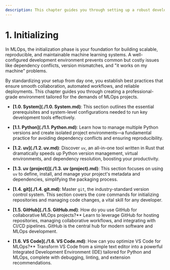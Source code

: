 ```yaml
---
description: This chapter guides you through setting up a robust development environment for MLOps projects using Python. Learn how to manage Python versions, install dependencies with Poetry, and use Git and GitHub for version control and collaboration.
---
```


# 1. Initializing

In MLOps, the initialization phase is your foundation for building scalable, reproducible, and maintainable machine learning systems. A well-configured development environment prevents common but costly issues like dependency conflicts, version mismatches, and "it works on my machine" problems.

By standardizing your setup from day one, you establish best practices that ensure smooth collaboration, automated workflows, and reliable deployments. This chapter guides you through creating a professional-grade environment tailored for the demands of MLOps projects.

- **[1.0. System](./1.0. System.md)**: This section outlines the essential prerequisites and system-level configurations needed to run key development tools effectively.

- **[1.1. Python](./1.1. Python.md)**: Learn how to manage multiple Python versions and create isolated project environments—a fundamental practice for avoiding dependency conflicts and ensuring reproducibility.

- **[1.2. uv](./1.2. uv.md)**: Discover `uv`, an all-in-one tool written in Rust that dramatically speeds up Python version management, virtual environments, and dependency resolution, boosting your productivity.

- **[1.3. uv (project)](./1.3. uv (project).md)**: This section focuses on using `uv` to define, install, and manage your project's metadata and dependencies, simplifying the packaging process.

- **[1.4. git](./1.4. git.md)**: Master `git`, the industry-standard version control system. This section covers the core commands for initializing repositories and managing code changes, a vital skill for any developer.

- **[1.5. GitHub](./1.5. GitHub.md)**: How do you use GitHub for collaborative MLOps projects?** Learn to leverage GitHub for hosting repositories, managing collaborative workflows, and integrating with CI/CD pipelines. GitHub is the central hub for modern software and MLOps development.

- **[1.6. VS Code](./1.6. VS Code.md)**: How can you optimize VS Code for MLOps?** Transform VS Code from a simple text editor into a powerful Integrated Development Environment (IDE) tailored for Python and MLOps, complete with debugging, linting, and extension recommendations.
